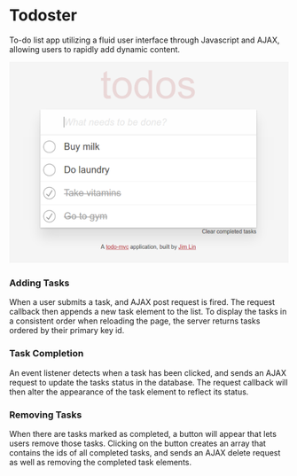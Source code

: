 # Todoster

To-do list app utilizing a fluid user interface through Javascript and AJAX, allowing users to rapidly add dynamic content.

![home page](screenshots/screenshot1.png 'home page')

### Adding Tasks
When a user submits a task, and AJAX post request is fired. The request callback then appends a new task element to the list. To display the tasks in a consistent order when reloading the page, the server returns tasks ordered by their primary key id.

### Task Completion
An event listener detects when a task has been clicked, and sends an AJAX request to update the tasks status in the database. The request callback will then alter the appearance of the task element to reflect its status.

### Removing Tasks
When there are tasks marked as completed, a button will appear that lets users remove those tasks. Clicking on the button creates an array that contains the ids of all completed tasks, and sends an AJAX delete request as well as removing the completed task elements.
